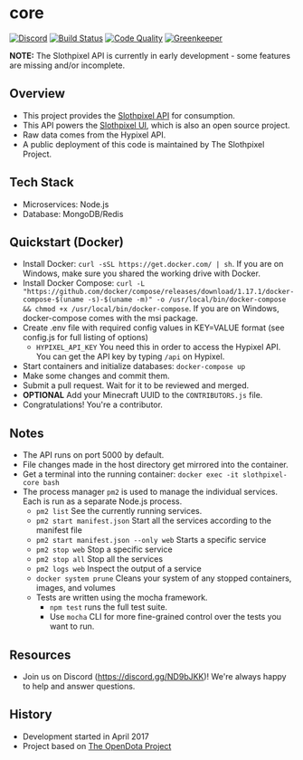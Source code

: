 core
===

[![Discord](https://discordapp.com/api/guilds/323555112553414667/embed.png)](https://discord.gg/ND9bJKK)
[![Build Status](https://travis-ci.org/slothpixel/core.svg?branch=master)](https://travis-ci.org/slothpixel/core)
[![Code Quality](https://img.shields.io/lgtm/grade/javascript/github/slothpixel/core)](https://lgtm.com/projects/g/slothpixel/core)
[![Greenkeeper](https://badges.greenkeeper.io/slothpixel/core.svg)](https://greenkeeper.io)

**NOTE:** The Slothpixel API is currently in early development - some features are missing and/or incomplete.

Overview
---
* This project provides the [Slothpixel API](https://docs.slothpixel.me) for consumption.
* This API powers the [Slothpixel UI](https://github.com/slothpixel/ui), which is also an open source project.
* Raw data comes from the Hypixel API.
* A public deployment of this code is maintained by The Slothpixel Project.

Tech Stack
---
* Microservices: Node.js
* Database: MongoDB/Redis

Quickstart (Docker)
---
* Install Docker: `curl -sSL https://get.docker.com/ | sh`. If you are on Windows, make sure you shared the working drive with Docker.
* Install Docker Compose: `curl -L "https://github.com/docker/compose/releases/download/1.17.1/docker-compose-$(uname -s)-$(uname -m)" -o /usr/local/bin/docker-compose && chmod +x /usr/local/bin/docker-compose`. If you are on Windows, docker-compose comes with the msi package.
* Create .env file with required config values in KEY=VALUE format (see config.js for full listing of options)
  * `HYPIXEL_API_KEY` You need this in order to access the Hypixel API. You can get the API key by typing `/api` on Hypixel.
* Start containers and initialize databases: `docker-compose up`
* Make some changes and commit them.
* Submit a pull request. Wait for it to be reviewed and merged.
* **OPTIONAL** Add your Minecraft UUID to the `CONTRIBUTORS.js` file.
* Congratulations! You're a contributor.

Notes
---
* The API runs on port 5000 by default.
* File changes made in the host directory get mirrored into the container.
* Get a terminal into the running container: `docker exec -it slothpixel-core bash`
* The process manager `pm2` is used to manage the individual services. Each is run as a separate Node.js process.
  * `pm2 list` See the currently running services.
  * `pm2 start manifest.json` Start all the services according to the manifest file
  * `pm2 start manifest.json --only web` Starts a specific service
  * `pm2 stop web` Stop a specific service
  * `pm2 stop all` Stop all the services
  * `pm2 logs web` Inspect the output of a service
  * `docker system prune` Cleans your system of any stopped containers, images, and volumes
  * Tests are written using the mocha framework.
    * `npm test` runs the full test suite.
    * Use `mocha` CLI for more fine-grained control over the tests you want to run.

Resources
---
* Join us on Discord (https://discord.gg/ND9bJKK)! We're always happy to help and answer questions.

History
---
* Development started in April 2017
* Project based on [The OpenDota Project](https://github.com/odota/)
